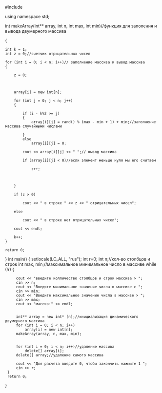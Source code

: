 #include <iostream>

 using namespace std;

int makeArray(int** array, int n, int max, int min)//функция для заполения и вывода двумерного массива

{
    
    int k = 1;
    int z = 0;//счетчик отрицательных чисел

    for (int i = 0; i < n; i++)// заполнение массива и вывод массива
    {

        z = 0;

        

        array[i] = new int[n];

        for (int j = 0; j < n; j++)
        {

            if (i - k%2 >= j)
            {
                array[i][j] = rand() % (max - min + 1) + min;//заполнение массива случайными числами
            
            }
            else
                array[i][j] = 0;

            cout << array[i][j] << " ";// вывод массива

            if (array[i][j] < 0)//если элемент меньше нуля мы его считаем

                z++;

            
            
        }

        if (z > 0)

            cout << " в строке " << z << " отрицательных чисел";

        else

            cout << " в строке нет отрицательных чисел";

        cout << endl;
    
        k++;
    }

    return 0;

}
 int main()
 {
     setlocale(LC_ALL, "rus");
     int r=0;
     int n;//кол-во столбцов и строк
     int max, min;//максимальное минимальное число в массиве
     while (!r)
     {

         cout << "введите колличество столбцов и строк массива > ";
         cin >> n;
         cout << "Введите минимальное значение числа в массиве > ";
         cin >> min;
         cout << "Введите максимальное значение числа в массиве > ";
         cin >> max;
         cout << "массив:" << endl;


         int** array = new int* [n];//инициализация динамического двумерного массива
         for (int i = 0; i < n; i++)
             array[i] = new int[n];
         makeArray(array, n, max, min);


         for (int i = 0; i < n; i++)//удаление массива
             delete[] array[i];
         delete[] array;//удаление самого массива

         cout << "Для расчета введите 0, чтобы закончить нажмите 1 ";
         cin >> r;
     }
     return 0;
 }
